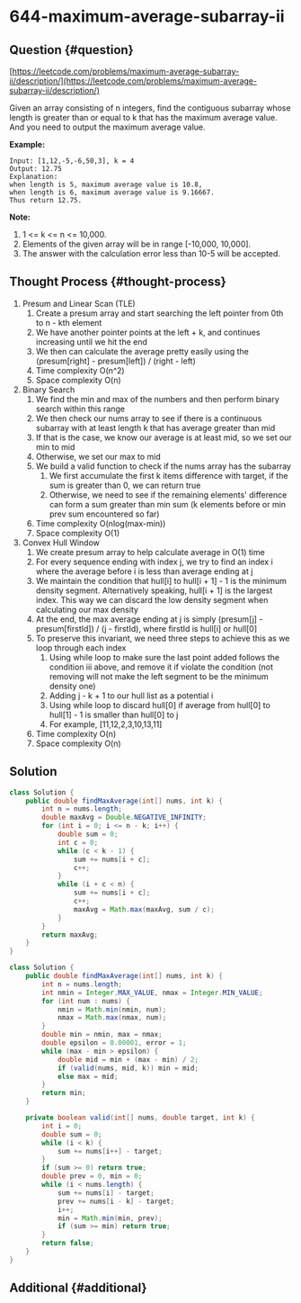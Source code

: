 # 644-maximum-average-subarray-ii

## Question {#question}

[https://leetcode.com/problems/maximum-average-subarray-ii/description/](https://leetcode.com/problems/maximum-average-subarray-ii/description/)

Given an array consisting of n integers, find the contiguous subarray whose length is greater than or equal to k that has the maximum average value. And you need to output the maximum average value.

**Example:**

```text
Input: [1,12,-5,-6,50,3], k = 4
Output: 12.75
Explanation:
when length is 5, maximum average value is 10.8,
when length is 6, maximum average value is 9.16667.
Thus return 12.75.
```

**Note:**    


1. 1 &lt;= k &lt;= n &lt;= 10,000.
2. Elements of the given array will be in range \[-10,000, 10,000\].
3. The answer with the calculation error less than 10-5 will be accepted.

## Thought Process {#thought-process}

1. Presum and Linear Scan \(TLE\)
   1. Create a presum array and start searching the left pointer from 0th to n - kth element
   2. We have another pointer points at the left + k, and continues increasing until we hit the end
   3. We then can calculate the average pretty easily using the \(presum\[right\] - presum\[left\]\) / \(right - left\)
   4. Time complexity O\(n^2\)
   5. Space complexity O\(n\)
2. Binary Search
   1. We find the min and max of the numbers and then perform binary search within this range
   2. We then check our nums array to see if there is a continuous subarray with at least length k that has average greater than mid
   3. If that is the case, we know our average is at least mid, so we set our min to mid
   4. Otherwise, we set our max to mid
   5. We build a valid function to check if the nums array has the subarray
      1. We first accumulate the first k items difference with target, if the sum is greater than 0, we can return true
      2. Otherwise, we need to see if the remaining elements' difference can form a sum greater than min sum \(k elements before or min prev sum encountered so far\)
   6. Time complexity O\(nlog\(max-min\)\)
   7. Space complexity O\(1\)
3. Convex Hull Window
   1. We create presum array to help calculate average in O\(1\) time
   2. For every sequence ending with index j, we try to find an index i where the average before i is less than average ending at j
   3. We maintain the condition that hull\[i\] to hull\[i + 1\] - 1 is the minimum density segment. Alternatively speaking, hull\[i + 1\] is the largest index. This way we can discard the low density segment when calculating our max density
   4. At the end, the max average ending at j is simply \(presum\[j\] - presum\[firstId\]\) / \(j - firstId\), where firstId is hull\[i\] or hull\[0\]
   5. To preserve this invariant, we need three steps to achieve this as we loop through each index
      1. Using while loop to make sure the last point added follows the condition iii above, and remove it if violate the condition \(not removing will not make the left segment to be the minimum density one\)
      2. Adding j - k + 1 to our hull list as a potential i
      3. Using while loop to discard hull\[0\] if average from hull\[0\] to hull\[1\] - 1 is smaller than hull\[0\] to j
      4. For example, \[11,12,2,3,10,13,11\]
   6. Time complexity O\(n\)
   7. Space complexity O\(n\)

## Solution

```java
class Solution {
    public double findMaxAverage(int[] nums, int k) {
        int n = nums.length;
        double maxAvg = Double.NEGATIVE_INFINITY;
        for (int i = 0; i <= n - k; i++) {
            double sum = 0;
            int c = 0;
            while (c < k - 1) {
                sum += nums[i + c];
                c++;
            }
            while (i + c < n) {
                sum += nums[i + c];
                c++;
                maxAvg = Math.max(maxAvg, sum / c);
            }
        }
        return maxAvg;
    }
}
```

```java
class Solution {
    public double findMaxAverage(int[] nums, int k) {
        int n = nums.length;
        int nmin = Integer.MAX_VALUE, nmax = Integer.MIN_VALUE;
        for (int num : nums) {
            nmin = Math.min(nmin, num);
            nmax = Math.max(nmax, num);
        }
        double min = nmin, max = nmax;
        double epsilon = 0.00001, error = 1;
        while (max - min > epsilon) {
            double mid = min + (max - min) / 2;
            if (valid(nums, mid, k)) min = mid;
            else max = mid;
        }
        return min;
    }

    private boolean valid(int[] nums, double target, int k) {
        int i = 0;
        double sum = 0;
        while (i < k) {
            sum += nums[i++] - target;
        }
        if (sum >= 0) return true;
        double prev = 0, min = 0;
        while (i < nums.length) {
            sum += nums[i] - target;
            prev += nums[i - k] - target;
            i++;
            min = Math.min(min, prev);
            if (sum >= min) return true;
        }
        return false;
    }
}
```

## Additional {#additional}

